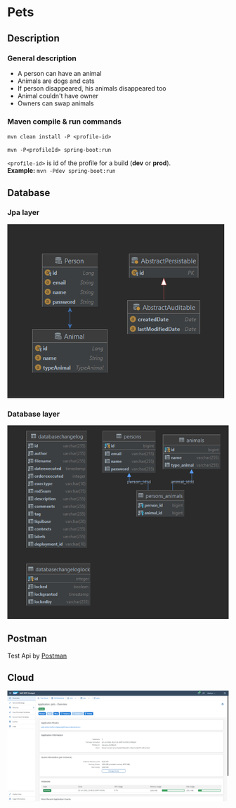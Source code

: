# Pets

## Description

### General description
* A person can have an animal
* Animals are dogs and cats
* If person disappeared, his animals disappeared too
* Animal couldn't have owner
* Owners can swap animals

### Maven compile & run commands
```
mvn clean install -P <profile-id>
```  
```
mvn -P<profileId> spring-boot:run
```  
`<profile-id>` is id of the profile for a build (**dev** or **prod**).  
**Example:** `mvn -Pdev spring-boot:run`


## Database
### Jpa layer

![](docs/img/entity.png)

### Database layer

![](docs/img/database_diagram.png)

## Postman
Test Api by [Postman](docs/postman/Pets%20api.postman_collection.json)

## Cloud
![](docs/img/ondemand.com.png)


